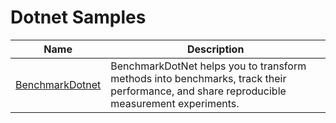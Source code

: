 # Dotnet Samples

|Name|Description|
|--|--|
|[BenchmarkDotnet](./benchmarkdotnet/)| BenchmarkDotNet helps you to transform methods into benchmarks, track their performance, and share reproducible measurement experiments. |
